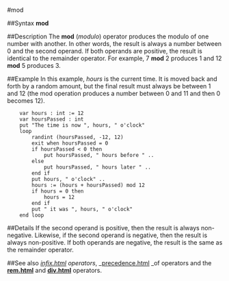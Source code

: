 
#mod

##Syntax
**mod**



##Description
The **mod** (_modulo_) operator produces the modulo of one number with another. In other words, the result is always a number between 0 and the second operand. If both operands are positive, the result is identical to the remainder operator. For example, 7 **mod** 2 produces 1 and 12 **mod** 5 produces 3.



##Example
In this example, _hours_ is the current time. It is moved back and forth by a random amount, but the final result must always be between 1 and 12 (the mod operation produces a number between 0 and 11 and then 0 becomes 12).


        var hours : int := 12
        var hoursPassed : int
        put "The time is now ", hours, " o'clock"
        loop
            randint (hoursPassed, -12, 12)
            exit when hoursPassed = 0
            if hoursPassed < 0 then 
                put hoursPassed, " hours before " ..
            else
                put hoursPassed, " hours later " ..
            end if
            put hours, " o'clock" ..
            hours := (hours + hoursPassed) mod 12
            if hours = 0 then 
                hours = 12
            end if
            put " it was ", hours, " o'clock"
        end loop
##Details
If the second operand is positive, then the result is always non-negative. Likewise, if the second operand is negative, then the result is always non-positive. If both  operands are negative, the result is the same as the remainder operator.



##See also
_[infix.html](infix) operators_, _[precedence.html](precedence) _of operators and the **[rem.html](rem)** and **[div.html](div)** operators.


